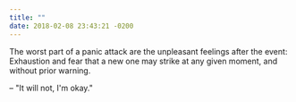```yaml
---
title: ""
date: 2018-02-08 23:43:21 -0200
---
```


The worst part of a panic attack are the unpleasant feelings after the event: Exhaustion and fear that a new one may strike at any given moment, and without prior warning. 

– "It will not, I'm okay."

